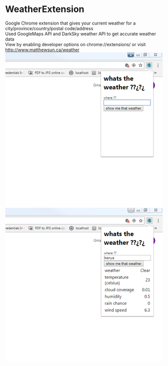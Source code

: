 # WeatherExtension
Google Chrome extension that gives your current weather for a city/province/country/postal code/address <br />
Used GoogleMaps API and DarkSky weather API to get accurate weather data <br />
View by enabling developer options on chrome://extensions/ or visit http://www.matthewsun.ca/weather 
![screenshot-1](/screenshots/screenshot1.png)
![screenshot-2](/screenshots/screenshot2.png)
